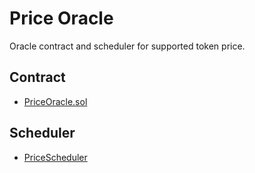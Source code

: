 # Price Oracle

Oracle contract and scheduler for supported token price.

## Contract

- [PriceOracle.sol](./contracts/PriceOracle.sol)

## Scheduler

- [PriceScheduler](./scheduler.index.js)


